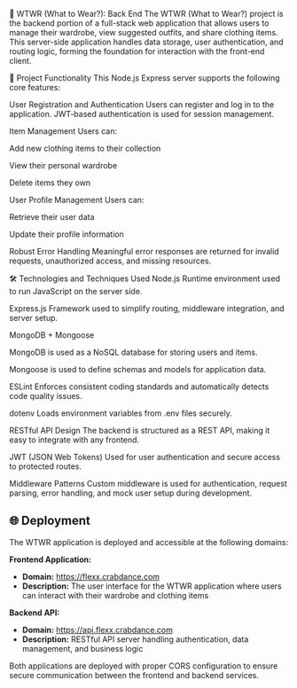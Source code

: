 🧥 WTWR (What to Wear?): Back End
The WTWR (What to Wear?) project is the backend portion of a full-stack web application that allows users to manage their wardrobe, view suggested outfits, and share clothing items. This server-side application handles data storage, user authentication, and routing logic, forming the foundation for interaction with the front-end client.

🔧 Project Functionality
This Node.js Express server supports the following core features:

User Registration and Authentication
Users can register and log in to the application. JWT-based authentication is used for session management.

Item Management
Users can:

Add new clothing items to their collection

View their personal wardrobe

Delete items they own

User Profile Management
Users can:

Retrieve their user data

Update their profile information

Robust Error Handling
Meaningful error responses are returned for invalid requests, unauthorized access, and missing resources.

🛠️ Technologies and Techniques Used
Node.js
Runtime environment used to run JavaScript on the server side.

Express.js
Framework used to simplify routing, middleware integration, and server setup.

MongoDB + Mongoose

MongoDB is used as a NoSQL database for storing users and items.

Mongoose is used to define schemas and models for application data.

ESLint
Enforces consistent coding standards and automatically detects code quality issues.

dotenv
Loads environment variables from .env files securely.

RESTful API Design
The backend is structured as a REST API, making it easy to integrate with any frontend.

JWT (JSON Web Tokens)
Used for user authentication and secure access to protected routes.

Middleware Patterns
Custom middleware is used for authentication, request parsing, error handling, and mock user setup during development.

## 🌐 Deployment

The WTWR application is deployed and accessible at the following domains:

**Frontend Application:**
- **Domain:** https://flexx.crabdance.com
- **Description:** The user interface for the WTWR application where users can interact with their wardrobe and clothing items

**Backend API:**
- **Domain:** https://api.flexx.crabdance.com
- **Description:** RESTful API server handling authentication, data management, and business logic

Both applications are deployed with proper CORS configuration to ensure secure communication between the frontend and backend services.
